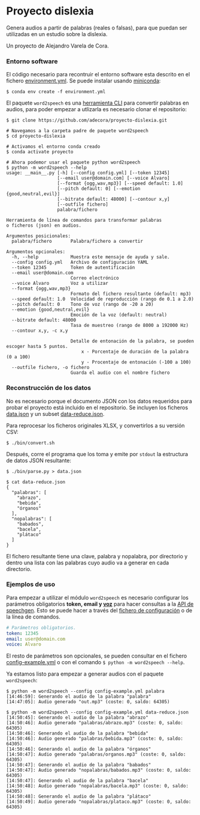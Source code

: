 # Proyecto dislexia 

Genera audios a partir de palabras (reales o falsas), para que puedan ser utilizadas en un estudio sobre la dislexia.

Un proyecto de Alejandro Varela de Cora.

### Entorno software

El código necesario para recontruir el entorno software esta descrito en el fichero [environment.yml](./environment.yml). Se puede instalar usando [miniconda](https://docs.anaconda.com/miniconda):


```shell
$ conda env create -f environment.yml
```

El paquete `word2speech` es una [herramienta CLI](https://es.wikipedia.org/wiki/Interfaz_de_l%C3%ADnea_de_comandos) para convertir palabras en audios, para poder empezar a utlizarla es necesario clonar el repositorio:

```shell
$ git clone https://github.com/adecora/proyecto-dislexia.git

# Navegamos a la carpeta padre de paquete word2speech
$ cd proyecto-dislexia

# Activamos el entorno conda creado
$ conda activate proyecto

# Ahora podemor usar el paquete python word2speech
$ python -m word2speech --help
usage: __main__.py [-h] [--config config.yml] [--token 12345]
                   [--email user@domain.com] [--voice Alvaro]
                   [--format {ogg,wav,mp3}] [--speed default: 1.0]
                   [--pitch default: 0] [--emotion {good,neutral,evil}]
                   [--bitrate default: 48000] [--contour x,y]
                   [--outfile fichero]
                   palabra/fichero

Herramienta de línea de comandos para transformar palabras
o ficheros (json) en audios.

Argumentos posicionales:
  palabra/fichero       Palabra/fichero a convertir

Argumentos opcionales:
  -h, --help            Muestra este mensaje de ayuda y sale.
  --config config.yml   Archivo de configuración YAML
  --token 12345         Token de autentificación
  --email user@domain.com
                        Correo electrónico
  --voice Alvaro        Voz a utilizar
  --format {ogg,wav,mp3}
                        Formato del fichero resultante (default: mp3)
  --speed default: 1.0  Velocidad de reproducción (rango de 0.1 a 2.0)
  --pitch default: 0    Tono de voz (rango de -20 a 20)
  --emotion {good,neutral,evil}
                        Emoción de la voz (default: neutral)
  --bitrate default: 48000
                        Tasa de muestreo (rango de 8000 a 192000 Hz)
  --contour x,y, -c x,y
                        
                        Detalle de entonación de la palabra, se pueden escoger hasta 5 puntos.
                            x - Porcentaje de duración de la palabra (0 a 100)
                            y - Procentaje de entonación (-100 a 100)
  --outfile fichero, -o fichero
                        Guarda el audio con el nombre fichero
```

### Reconstrucción de los datos

No es necesario porque el documento JSON con los datos requeridos para probar el proyecto está incluido en el repositorio. Se incluyen los ficheros [data.json](./data.json) y un subset [data-reduce.json](./data-reduce.json).

Para reprocesar los ficheros originales XLSX, y convertirlos a su versión CSV:

```shell
$ ./bin/convert.sh
```

Después, corre el programa que los toma y emite por `stdout` la estructura de datos JSON resultante:

```shell
$ ./bin/parse.py > data.json

$ cat data-reduce.json
{
  "palabras": [
    "abrazo",
    "bebida",
    "órganos"
  ],
  "nopalabras": [
    "babados",
    "bacela",
    "plátaco"
  ] 
}
```

El fichero resultante tiene una clave, palabra y nopalabra, por directorio y dentro una lista con las palabras cuyo audio va a generar en cada directorio.

### Ejemplos de uso

Para empezar a utilizar el módulo `word2speech` es necesario configurar los parámetros obligatorios **token, email y [voz](https://speechgen.io/en/voices/)** para hacer consultas a la [API de speechgen](https://speechgen.io/en/node/api/). Esto se puede hacer a través del [fichero de configuración](./config-example.yml) o de la línea de comandos.

```yml
# Parámetros obligatorios.
token: 12345
email: user@domain.com
voice: Alvaro
```

El resto de parámetros son opcionales, se pueden consultar en el fichero [config-example.yml](./config-example.yml) o con el comando `$ python -m word2speech --help`.

Ya estamos listo para empezar a generar audios con el paquete `word2speech`:

```shell
$ python -m word2speech --config config-example.yml palabra
[14:46:59]: Generando el audio de la palabra "palabra"
[14:47:05]: Audio generado "out.mp3" (coste: 0, saldo: 64305)

$ python -m word2speech --config config-example.yml data-reduce.json
[14:50:45]: Generando el audio de la palabra "abrazo"
[14:50:46]: Audio generado "palabras/abrazo.mp3" (coste: 0, saldo: 64305)
[14:50:46]: Generando el audio de la palabra "bebida"
[14:50:46]: Audio generado "palabras/bebida.mp3" (coste: 0, saldo: 64305)
[14:50:46]: Generando el audio de la palabra "órganos"
[14:50:47]: Audio generado "palabras/organos.mp3" (coste: 0, saldo: 64305)
[14:50:47]: Generando el audio de la palabra "babados"
[14:50:47]: Audio generado "nopalabras/babados.mp3" (coste: 0, saldo: 64305)
[14:50:47]: Generando el audio de la palabra "bacela"
[14:50:48]: Audio generado "nopalabras/bacela.mp3" (coste: 0, saldo: 64305)
[14:50:48]: Generando el audio de la palabra "plátaco"
[14:50:49]: Audio generado "nopalabras/plataco.mp3" (coste: 0, saldo: 64305)
```

